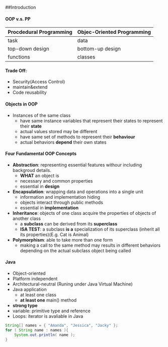 ##Introduction

#### OOP v.s. PP
Procdedural Programming | Objec-Oriented Programming
------------------------|--------------------------- 
task | data
top-down design | bottom-up design
functions | classes

#### Trade Off:
* Security(Access Control)
* maintain&extend
* Code reusability

#### Objects in OOP
* Instances of the same class
	* have same  instance variables that represent their states to represent their **state**
	* actual values stored may be different
	* have same set of methods to represent their **behaviour**
	* actual behaviors **depend** their own states
 
#### Four Fundamental OOP Concepts
* **Abstraction**: representing essential features withour including backgroud details.
	* **WHAT** an object is
	* necessary and common properties
	* essential in **design**
* **Encapsulation**: wrapping data and operations into a single unit
	* information and implementation hiding
	* objects interact through public methods
	* essential in **implementation**
* **Inheritance**: objects of one class acquire the properties of objects of another class
	* a **subclass** can be derived from its **superclass**
	* **ISA TEST**: a subclass **is a** specialization of its superclass (inherit all its properties)(E.g. Cat is Animal)
* **Polymorphism**: able to take more than one form
	* making a call to the same method may results in different behaviors depending on the actual subclass object being called
	
#### Java
* Object-oriented
* Platform independent
* Architectural-neutral (Runing under Java Virtual Machine)
* Java application
	* at least one class
	* **at least one** main() method
* **strong type**
* variable: primitive type and reference
* Loops: iterator is avaliable in Java
```Java
String[] names = { "Amanda", "Jessica", "Jacky" };
for ( String name : names ){
	System.out.println( name );
}
```
